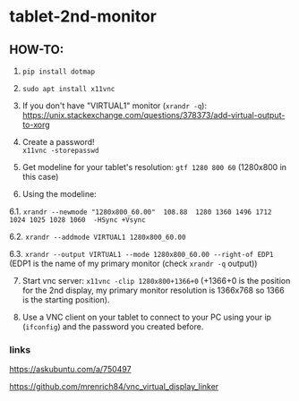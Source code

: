 # tablet-2nd-monitor

## HOW-TO:
1. `pip install dotmap`  
2. `sudo apt install x11vnc`

3. If you don't have "VIRTUAL1" monitor (`xrandr -q`): https://unix.stackexchange.com/questions/378373/add-virtual-output-to-xorg

4. Create a password!  
`x11vnc -storepasswd`

5. Get modeline for your tablet's resolution: `gtf 1280 800 60` (1280x800 in this case)

6. Using the modeline: 

6.1. `xrandr --newmode "1280x800_60.00"  108.88  1280 1360 1496 1712  1024 1025 1028 1060  -HSync +Vsync`

6.2. `xrandr --addmode VIRTUAL1 1280x800_60.00`

6.3. `xrandr --output VIRTUAL1 --mode 1280x800_60.00 --right-of EDP1` (EDP1 is the name of my primary monitor (check `xrandr -q` output))

7. Start vnc server: `x11vnc -clip 1280x800+1366+0` (+1366+0 is the position for the 2nd display, my primary monitor resolution is 1366x768 so 1366 is the starting position).

8. Use a VNC client on your tablet to connect to your PC using your ip (`ifconfig`) and the password you created before.

### links

https://askubuntu.com/a/750497

https://github.com/mrenrich84/vnc_virtual_display_linker
